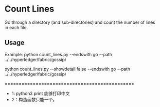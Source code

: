 # Count Lines

Go through a directory (and sub-directories) and count the number of lines in each file.


## Usage


Example:
python count_lines.py --endswith go --path ../../hyperledger/fabric/gossip/

python count_lines.py --showdetail false --endswith go --path ../../hyperledger/fabric/gossip/

==============================================

- 1: python3 print 能够打印中文
- 2：构造函数只能一个。

